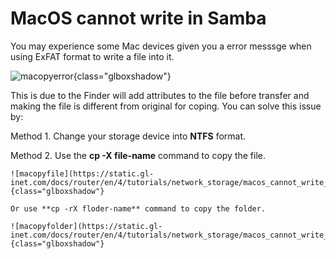 # MacOS cannot write in Samba

You may experience some Mac devices given you a error messsge when using ExFAT format to write a file into it.

![macopyerror](https://static.gl-inet.com/docs/router/en/4/tutorials/network_storage/macos_cannot_write_samba/macopyerror.jpg){class="glboxshadow"}

This is due to the Finder will add attributes to the file before transfer and making the file is different from original for coping. You can solve this issue by:

Method 1. Change your storage device into **NTFS** format.

Method 2. Use the **cp -X file-name** command to copy the file.

    ![macopyfile](https://static.gl-inet.com/docs/router/en/4/tutorials/network_storage/macos_cannot_write_samba/macopyfile.png){class="glboxshadow"}

    Or use **cp -rX floder-name** command to copy the folder.

    ![macopyfolder](https://static.gl-inet.com/docs/router/en/4/tutorials/network_storage/macos_cannot_write_samba/macopyfolder.png){class="glboxshadow"}